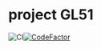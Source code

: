 # project GL51

![CI](https://github.com/HaoyunLIAO/GL51-TD3/workflows/CI/badge.svg)[![CodeFactor](https://www.codefactor.io/repository/github/haoyunliao/gl51-td3/badge/master)](https://www.codefactor.io/repository/github/haoyunliao/gl51-td3/overview/master)